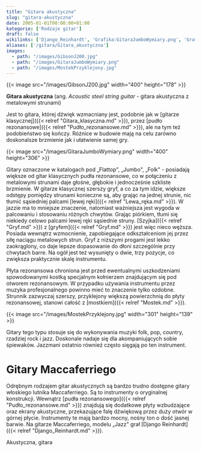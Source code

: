 ```yaml
---
title: "Gitara akustyczna"
slug: "gitara-akustyczna"
date: 2005-01-01T00:00:00+01:00
kategorie: ['Rodzaje gitar']
draft: false
wikilinks: ['Django_Reinhardt', 'Grafika:GitaraJumboWymiary.png', 'Grafika:MostekPrzyklejony.jpg', 'Szyjka', 'gitara_klasyczna', 'grafika:GibsonJ200.jpg', 'gryf', 'lewa_r%C4%99ka', 'mostek', 'pud%C5%82o_rezonansowe', 'pud%C5%82o_rezonansowe']
aliases: ['/gitara/Gitara_akustyczna']
images:
  - path: "/images/GibsonJ200.jpg"
  - path: "/images/GitaraJumboWymiary.png"
  - path: "/images/MostekPrzyklejony.jpg"
---
```

{{< image src="/images/GibsonJ200.jpg" width="400" height="178" >}}

**Gitara akustyczna** (ang. *Acoustic steel string guitar* - gitara
akustyczna z metalowymi strunami)

Jest to gitara, której dźwięk wzmacniany jest, podobnie jak w [gitarze
klasycznej]({{< relref "Gitara_klasyczna.md" >}}), przez [pudło
rezonansowe]({{< relref "Pudło_rezonansowe.md" >}}), ale na tym też podobieństwo
się kończy. Różnice w budowie mają na celu zarówno doskonalsze brzmienie
jak i ułatwienie samej gry.

{{< image src="/images/GitaraJumboWymiary.png" width="400" height="306" >}}

Gitary oznaczone w katalogach pod „Flattop", „Jumbo", „Folk" - posiadają
większe od gitar klasycznych pudła rezonansowe, co w połączeniu z
metalowymi strunami daje głośne, głębokie i jednocześnie szkliste
brzmienie. W gitarze klasycznej szerszy gryf, a co za tym idzie, większe
odstępy pomiędzy strunami konieczne są, aby grając na jednej strunie,
nic tłumić sąsiedniej palcami [lewej ręki]({{< relref "Lewa_ręka.md" >}}). W
jazzie ma to mniejsze znaczenie, natomiast ważniejsza jest wygoda w
palcowaniu i stosowaniu różnych chwytów. Grając piórkiem, tłumi się
niekiedy celowo palcami lewej ręki sąsiednie struny.
[Szyjka]({{< relref "Gryf.md" >}}) z [gryfem]({{< relref "Gryf.md" >}}) jest więc nieco
węższa. Posiada wewnątrz wzmocnienie, zapobiegające odkształceniom jej
przez siłę naciągu metalowych strun. Gryf z niższymi progami jest lekko
zaokrąglony, co daje lepsze dopasowanie do dłoni szczególnie przy
chwytach barre. Na ogół jest też wysunięty o dwie, trzy pozycje, co
zwiększa praktycznie skalę instrumentu.

Płyta rezonansowa chroniona jest przed ewentualnymi uszkodzeniami
spowodowanymi kostką specjalnym kołnierzem znajdującym się pod otworem
rezonansowym. W przypadku używania instrumentu przez muzyka
profesjonalnego powinno mieć to znaczenie tylko ozdobne. Strunnik
zazwyczaj szerszy, przyklejony większą powierzchnią do płyty
rezonansowej, stanowi całość z [mostkiem]({{< relref "Mostek.md" >}}).

{{< image src="/images/MostekPrzyklejony.jpg" width="301" height="139" >}}

Gitary tego typu stosuje się do wykonywania muzyki folk, pop, country,
rzadziej rock i jazz. Doskonale nadaje się dla akompaniujących sobie
śpiewaków. Jazzmani ostatnio również często sięgają po ten instrument.

# Gitary Maccaferriego

Odrębnym rodzajem gitar akustycznych są bardzo trudno dostępne gitary
włoskiego lutnika Maccaferriego. Są to instrumenty o oryginalnej
konstrukcji. Wewnątrz [pudła
rezonansowego]({{< relref "Pudło_rezonansowe.md" >}}) znajdują się dodatkowe
płyty wzbudzające oraz ekrany akustyczne, przekazujące falę dźwiękową
przez duży otwór w górnej płycie. Instrumenty te mają bardzo mocny,
nośny ton o dość jasnej barwie. Na gitarze Maccaferriego, modelu „Jazz"
grał [Django Reinhardt]({{< relref "Django_Reinhardt.md" >}}).

Akustyczna, gitara<!-- link nie odnosił się do niczego: 'Gitara akustyczna' (PosixPath('Gitara_akustyczna.md')) links to 'kategoria:rodzaje_gitar' (PosixPath('/no/path/exists')) and that does not exist -->
